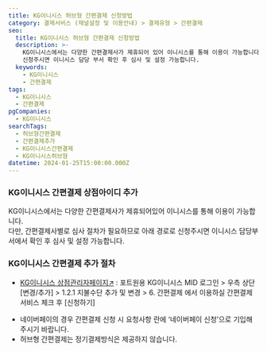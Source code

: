 ```yaml
---
title: KG이니시스 허브형 간편결제 신청방법
category: 결제서비스 (채널설정 및 이용안내) > 결제유형 > 간편결제
seo:
  title: KG이니시스 허브형 간편결제 신청방법
  description: >-
    KG이니시스에서는 다양한 간편결제사가 제휴되어 있어 이니시스를 통해 이용이 가능합니다. 간편결제사별로 심사 절차가 필요하므로 아래 경로로
    신청주시면 이니시스 담당 부서 확인 후 심사 및 설정 가능합니다.
  keywords:
    - KG이니시스
    - 간편결제
tags:
  - KG이니시스
  - 간편결제
pgCompanies:
  - KG이니시스
searchTags:
  - 허브형간편결제
  - 간편결제추가
  - KG이니시스간편결제
  - KG이니시스허브형
datetime: 2024-01-25T15:00:00.000Z
---
```


<Callout content="KG이니시스에서는 다양한 간편결제사가 제휴되어 있으며 서비스 신청 후 이용이 가능합니다.
" title="" />

### **KG이니시스 간편결제 상점아이디 추가**

KG이니시스에서는 다양한 간편결제사가 제휴되어있어 이니시스를 통해 이용이 가능합니다.\
다만, 간편결제사별로 심사 절차가 필요하므로 아래 경로로 신청주시면 이니시스 담당부서에서 확인 후 심사 및 설정 가능합니다.

<Callout icon="" content=" " title="KG이니시스 지원 허브형 간편결제 보러가기 ↗" />

### **KG이니시스 간편결제 추가 절차**

- [KG이니시스 상점관리자페이지↗](https://iniweb.inicis.com/) : 포트원용 KG이니시스 MID 로그인 > 우측 상단 \[변경/추가] > 1.2.1 지불수단 추가 및 변경 > 6. 간편결제 에서 이용하실 간편결제 서비스 체크 후 \[신청하기]

<Indent level="1">

- 네이버페이의 경우 간편결제 신청 시 요청사항 란에 ‘네이버페이 신청’으로 기입해 주시기 바랍니다.
- 허브형 간편결제는 정기결제방식은 제공하지 않습니다.

</Indent>

